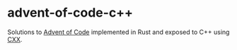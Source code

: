 # advent-of-code-c++
Solutions to [Advent of Code](https://adventofcode.com/) implemented in Rust and exposed to C++ using [CXX](https://cxx.rs/).
